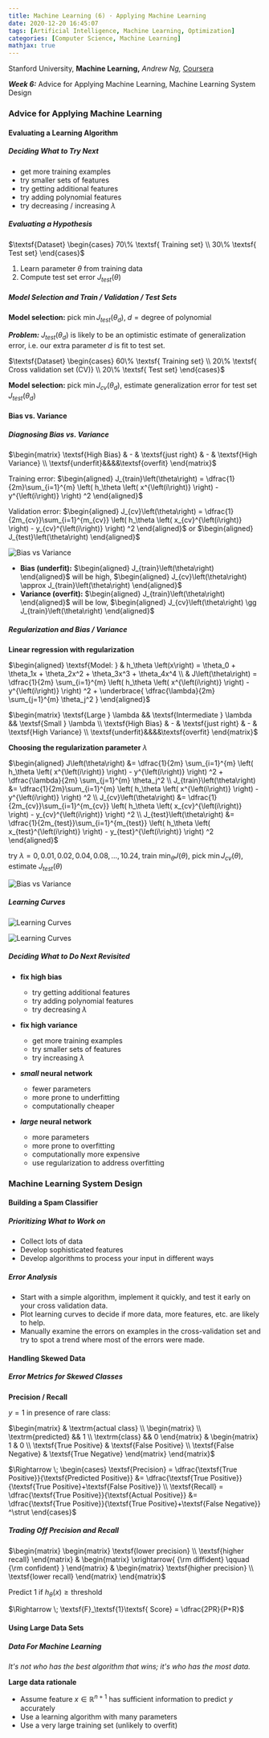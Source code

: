 ```yaml
---
title: Machine Learning (6) · Applying Machine Learning
date: 2020-12-20 16:45:07
tags: [Artificial Intelligence, Machine Learning, Optimization]
categories: [Computer Science, Machine Learning]
mathjax: true
---
```


Stanford University, **Machine Learning,** *Andrew Ng,* [Coursera](https://www.coursera.org/learn/machine-learning/home/info)

***Week 6:*** Advice for Applying Machine Learning, Machine Learning System Design

### Advice for Applying Machine Learning

#### Evaluating a Learning Algorithm

##### Deciding What to Try Next

- get more training examples
- try smaller sets of features
- try getting additional features
- try adding polynomial features
- try decreasing / increasing $\lambda$

<!-- more -->

##### Evaluating a Hypothesis

$\textsf{Dataset} \begin{cases} 70\% \textsf{ Training set} \\ 30\% \textsf{ Test set} \end{cases}$

1. Learn parameter $\theta$ from training data
2. Compute test set error $J_{test}\left(\theta\right)$

##### Model Selection and Train / Validation / Test Sets

**Model selection:** pick $\min J_{test}\left(\theta_d\right), \; d = \textsf{degree of polynomial}$

***Problem:*** $J_{test}\left(\theta_d\right)$ is likely to be an optimistic estimate of generalization error, i.e. our extra parameter $d$ is fit to test set.

$\textsf{Dataset} \begin{cases} 60\% \textsf{ Training set} \\ 20\% \textsf{ Cross validation set (CV)}  \\ 20\% \textsf{ Test set} \end{cases}$

**Model selection:** pick $\min J_{cv}\left(\theta_d\right)$, estimate generalization error for test set $J_{test}\left(\theta_d\right)$

#### Bias vs. Variance

##### Diagnosing Bias vs. Variance

$\begin{matrix} \textsf{High Bias} & - & \textsf{just right} & - & \textsf{High Variance} \\ \textsf{underfit}&&&&\textsf{overfit} \end{matrix}$

Training error: $\begin{aligned} J_{train}\left(\theta\right) = \dfrac{1}{2m}\sum_{i=1}^{m} \left( h_\theta \left( x^{\left(i\right)} \right) - y^{\left(i\right)} \right) ^2 \end{aligned}$

Validation error: $\begin{aligned} J_{cv}\left(\theta\right) = \dfrac{1}{2m_{cv}}\sum_{i=1}^{m_{cv}} \left( h_\theta \left( x_{cv}^{\left(i\right)} \right) - y_{cv}^{\left(i\right)} \right) ^2 \end{aligned}$ or $\begin{aligned} J_{test}\left(\theta\right) \end{aligned}$

![Bias vs Variance](Machine-Learning-Andrew-Ng-6/1.png)

- **Bias (underfit):** $\begin{aligned} J_{train}\left(\theta\right) \end{aligned}$ will be high, $\begin{aligned} J_{cv}\left(\theta\right) \approx J_{train}\left(\theta\right) \end{aligned}$
- **Variance (overfit):** $\begin{aligned} J_{train}\left(\theta\right) \end{aligned}$ will be low, $\begin{aligned} J_{cv}\left(\theta\right) \gg J_{train}\left(\theta\right) \end{aligned}$

##### Regularization and Bias / Variance

**Linear regression with regularization**

$\begin{aligned} \textsf{Model: } & h_\theta \left(x\right) = \theta_0 + \theta_1x + \theta_2x^2 + \theta_3x^3 + \theta_4x^4 \\ & J\left(\theta\right) = \dfrac{1}{2m} \sum_{i=1}^{m} \left( h_\theta \left( x^{\left(i\right)} \right) - y^{\left(i\right)} \right) ^2 + \underbrace{ \dfrac{\lambda}{2m} \sum_{j=1}^{m} \theta_j^2 } \end{aligned}$

$\begin{matrix} \textsf{Large } \lambda && \textsf{Intermediate } \lambda && \textsf{Small } \lambda \\ \textsf{High Bias} & - & \textsf{just right} & - & \textsf{High Variance} \\ \textsf{underfit}&&&&\textsf{overfit} \end{matrix}$

**Choosing the regularization parameter** $\lambda$

$\begin{aligned} J\left(\theta\right) &= \dfrac{1}{2m} \sum_{i=1}^{m} \left( h_\theta \left( x^{\left(i\right)} \right) - y^{\left(i\right)} \right) ^2 + \dfrac{\lambda}{2m} \sum_{j=1}^{m} \theta_j^2 \\ J_{train}\left(\theta\right) &= \dfrac{1}{2m}\sum_{i=1}^{m} \left( h_\theta \left( x^{\left(i\right)} \right) - y^{\left(i\right)} \right) ^2 \\ J_{cv}\left(\theta\right) &= \dfrac{1}{2m_{cv}}\sum_{i=1}^{m_{cv}} \left( h_\theta \left( x_{cv}^{\left(i\right)} \right) - y_{cv}^{\left(i\right)} \right) ^2 \\ J_{test}\left(\theta\right) &= \dfrac{1}{2m_{test}}\sum_{i=1}^{m_{test}} \left( h_\theta \left( x_{test}^{\left(i\right)} \right) - y_{test}^{\left(i\right)} \right) ^2 \end{aligned}$

try $\lambda = 0 ,\, 0.01 ,\, 0.02 ,\, 0.04 ,\, 0.08 ,\, \dots ,\, 10.24$, train $\min_\theta J\left(\theta\right)$, pick $\min J_{cv}\left(\theta\right)$, estimate $J_{test}\left(\theta\right)$

![Bias vs Variance](Machine-Learning-Andrew-Ng-6/2.png)

##### Learning Curves

![Learning Curves](Machine-Learning-Andrew-Ng-6/3.png)

![Learning Curves](Machine-Learning-Andrew-Ng-6/4.png)

##### Deciding What to Do Next Revisited

- **fix high bias**
  - try getting additional features
  - try adding polynomial features
  - try decreasing $\lambda$

- **fix high variance**
  - get more training examples
  - try smaller sets of features
  - try increasing $\lambda$

- ***small* neural network**
  - fewer parameters
  - more prone to underfitting
  - computationally cheaper

- ***large* neural network**
  - more parameters
  - more prone to overfitting
  - computationally more expensive
  - use regularization to address overfitting

### Machine Learning System Design

#### Building a Spam Classifier

##### Prioritizing What to Work on

- Collect lots of data
- Develop sophisticated features
- Develop algorithms to process your input in different ways

##### Error Analysis

- Start with a simple algorithm, implement it quickly, and test it early on your cross validation data.
- Plot learning curves to decide if more data, more features, etc. are likely to help.
- Manually examine the errors on examples in the cross-validation set and try to spot a trend where most of the errors were made.

#### Handling Skewed Data

##### Error Metrics for Skewed Classes

**Precision / Recall**

$y=1$ in presence of rare class:

$\begin{matrix} & \textrm{actual class} \\ \begin{matrix} \\ \textrm{predicted} && 1 \\ \textrm{class} && 0 \end{matrix} & \begin{matrix} 1 & 0 \\ \textsf{True Positive} & \textsf{False Positive} \\  \textsf{False Negative} & \textsf{True Negative} \end{matrix} \end{matrix}$

$\Rightarrow \; \begin{cases} \textsf{Precision} = \dfrac{\textsf{True Positive}}{\textsf{Predicted Positive}} &= \dfrac{\textsf{True Positive}}{\textsf{True Positive}+\textsf{False Positive}} \\ \textsf{Recall} = \dfrac{\textsf{True Positive}}{\textsf{Actual Positive}} &= \dfrac{\textsf{True Positive}}{\textsf{True Positive}+\textsf{False Negative}} ^\strut \end{cases}$

##### Trading Off Precision and Recall

$\begin{matrix} \begin{matrix} \textsf{lower precision} \\ \textsf{higher recall} \end{matrix}  & \begin{matrix} \xrightarrow{ {\rm diffident} \qquad {\rm confident} } \end{matrix} & \begin{matrix} \textsf{higher precision} \\ \textsf{lower recall} \end{matrix} \end{matrix}$

Predict $1$ if $h_\theta \left(x\right) \geq \textsf{threshold}$

$\Rightarrow \; \textsf{F}_\textsf{1}\textsf{ Score} = \dfrac{2PR}{P+R}$

#### Using Large Data Sets

##### Data For Machine Learning

*It's not who has the best algorithm that wins; it's who has the most data.*

**Large data rationale**

- Assume feature $x\in\mathbb{R}^{n+1}$ has sufficient information to predict $y$ accurately
- Use a learning algorithm with many parameters
- Use a very large training set (unlikely to overfit)

